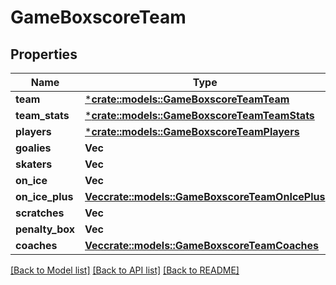 # GameBoxscoreTeam

## Properties

Name | Type | Description | Notes
------------ | ------------- | ------------- | -------------
**team** | [***crate::models::GameBoxscoreTeamTeam**](GameBoxscoreTeam_team.md) |  | [optional] 
**team_stats** | [***crate::models::GameBoxscoreTeamTeamStats**](GameBoxscoreTeam_teamStats.md) |  | [optional] 
**players** | [***crate::models::GameBoxscoreTeamPlayers**](GameBoxscoreTeam_players.md) |  | [optional] 
**goalies** | **Vec<f32>** |  | [optional] 
**skaters** | **Vec<f32>** |  | [optional] 
**on_ice** | **Vec<f32>** |  | [optional] 
**on_ice_plus** | [**Vec<crate::models::GameBoxscoreTeamOnIcePlus>**](GameBoxscoreTeam_onIcePlus.md) |  | [optional] 
**scratches** | **Vec<f32>** |  | [optional] 
**penalty_box** | **Vec<f32>** |  | [optional] 
**coaches** | [**Vec<crate::models::GameBoxscoreTeamCoaches>**](GameBoxscoreTeam_coaches.md) |  | [optional] 

[[Back to Model list]](../README.md#documentation-for-models) [[Back to API list]](../README.md#documentation-for-api-endpoints) [[Back to README]](../README.md)


